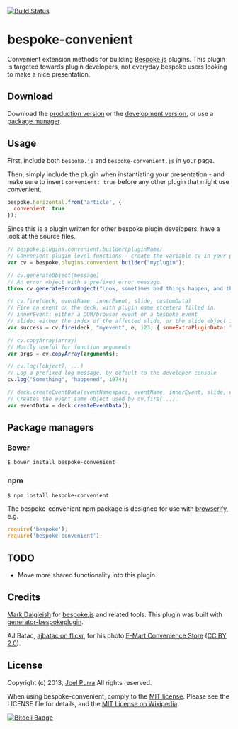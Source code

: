 [![Build Status](https://secure.travis-ci.org/joelpurra/bespoke-convenient.png?branch=master)](https://travis-ci.org/joelpurra/bespoke-convenient)

# bespoke-convenient

Convenient extension methods for building [Bespoke.js][bespoke.js] plugins. This plugin is targeted towards plugin developers, not everyday bespoke users looking to make a nice presentation.

## Download

Download the [production version][min] or the [development version][max], or use a [package manager](#package-managers).

[min]: https://raw.github.com/joelpurra/bespoke-convenient/master/dist/bespoke-convenient.min.js
[max]: https://raw.github.com/joelpurra/bespoke-convenient/master/dist/bespoke-convenient.js

## Usage

First, include both `bespoke.js` and `bespoke-convenient.js` in your page.

Then, simply include the plugin when instantiating your presentation - and make sure to insert `convenient: true` before any other plugin that might use convenient.

```js
bespoke.horizontal.from('article', {
  convenient: true
});
```

Since this is a plugin written for other bespoke plugin developers, have a look at the source files.

```js
// bespoke.plugins.convenient.builder(pluginName)
// Convenient plugin level functions - create the variable cv in your plugin.
var cv = bespoke.plugins.convenient.builder("myplugin");

// cv.generateObject(message)
// An error object with a prefixed error message.
throw cv.generateErrorObject("Look, sometimes bad things happen, and there is nothing you can do about it, so why worry? -- Simba, The Lion King");

// cv.fire(deck, eventName, innerEvent, slide, customData)
// Fire an event on the deck, with plugin name etcetera filled in.
// innerEvent: either a DOM/browser event or a bespoke event
// slide: either the index of the affected slide, or the slide object itself
var success = cv.fire(deck, "myevent", e, 123, { someExtraPluginData: "data value", somePluginStatus: 999 });

// cv.copyArray(array)
// Mostly useful for function arguments
var args = cv.copyArray(arguments);

// cv.log([object], ...)
// Log a prefixed log message, by default to the developer console
cv.log("Something", "happened", 1974);

// deck.createEventData(eventNamespace, eventName, innerEvent, slide, eventData)
// Creates the event same object used by cv.fire(...).
var eventData = deck.createEventData();
```


## Package managers

### Bower

```bash
$ bower install bespoke-convenient
```

### npm

```bash
$ npm install bespoke-convenient
```

The bespoke-convenient npm package is designed for use with [browserify](http://browserify.org/), e.g.

```js
require('bespoke');
require('bespoke-convenient');
```

## TODO

- Move more shared functionality into this plugin.


## Credits

[Mark Dalgleish](http://markdalgleish.com/) for [bespoke.js][bespoke.js] and related tools. This plugin was built with [generator-bespokeplugin](https://github.com/markdalgleish/generator-bespokeplugin).

AJ Batac, [ajbatac on flickr](https://secure.flickr.com/photos/ajbatac/), for his photo [E-Mart Convenience Store](https://secure.flickr.com/photos/ajbatac/7139837787/) ([CC BY 2.0](https://creativecommons.org/licenses/by/2.0/)).



## License

Copyright (c) 2013, [Joel Purra](http://joelpurra.com/) All rights reserved.

When using bespoke-convenient, comply to the [MIT license](http://joelpurra.mit-license.org/2013). Please see the LICENSE file for details, and the [MIT License on Wikipedia](http://en.wikipedia.org/wiki/MIT_License).

[bespoke.js]: https://github.com/markdalgleish/bespoke.js


[![Bitdeli Badge](https://d2weczhvl823v0.cloudfront.net/joelpurra/bespoke-convenient/trend.png)](https://bitdeli.com/free "Bitdeli Badge")

